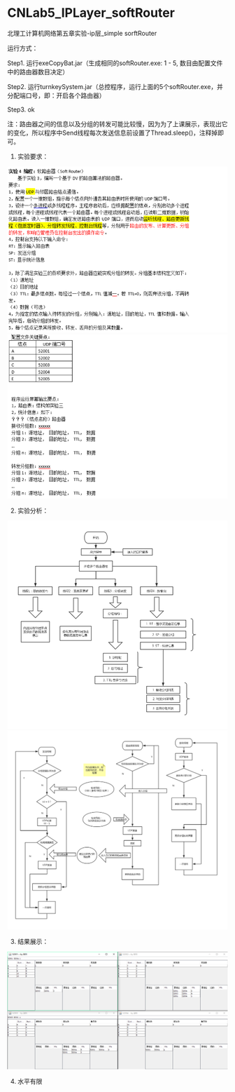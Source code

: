 # CNLab5_IPLayer_softRouter
北理工计算机网络第五章实验-ip层_simple sorftRouter

运行方式：

Step1. 运行exeCopyBat.jar（生成相同的softRouter.exe: 1 - 5, 数目由配置文件中的路由器数目决定）

Step2. 运行turnkeySystem.jar（总控程序，运行上面的5个softRouter.exe，并分配端口号，即：开启各个路由器）

Step3. ok

注：路由器之间的信息以及分组的转发可能比较慢，因为为了上课展示，表现出它的变化，所以程序中Send线程每次发送信息前设置了Thread.sleep()，注释掉即可。

1. 实验要求：

![image](https://github.com/ItsSoHardToIntitle/CNLab5_IPLayer_softRouter/blob/master/image/1.png)
![image](https://github.com/ItsSoHardToIntitle/CNLab5_IPLayer_softRouter/blob/master/image/2.png)

2. 实验分析：

![image](https://github.com/ItsSoHardToIntitle/CNLab5_IPLayer_softRouter/blob/master/image/%E8%A6%81%E6%B1%82%E5%88%86%E8%A7%A3%E5%9B%BE.jpg)
![image](https://github.com/ItsSoHardToIntitle/CNLab5_IPLayer_softRouter/blob/master/image/%E6%B5%81%E7%A8%8B%E5%9B%BE.jpg)

3. 结果展示：

![image](https://github.com/ItsSoHardToIntitle/CNLab5_IPLayer_softRouter/blob/master/image/3.png)

4. 水平有限
